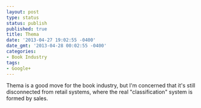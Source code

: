 ```yaml
---
layout: post
type: status
status: publish
published: true
title: Thema
date: '2013-04-27 19:02:55 -0400'
date_gmt: '2013-04-28 00:02:55 -0400'
categories:
- Book Industry
tags:
- Google+
---
```

Thema is a good move for the book industry, but I'm concerned that it's still disconnected from retail systems, where the real "classification" system is formed by sales.﻿
